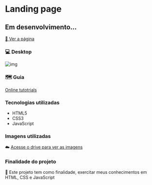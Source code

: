 # Landing page

## Em desenvolvimento...

[👀 Ver a página](https://rianvitor26.github.io/landing-page/)

### 💻 Desktop

![img](https://user-images.githubusercontent.com/77061521/136901876-45d89961-dad8-4a89-b5ed-615ff6c18735.png)


### 🗺️ Guia  
[Online tutotrials](https://www.youtube.com/watch?v=91Q6RvKvd7o&list=LL&index=1)

### Tecnologias utilizadas
* HTML5
* CSS3
* JavaScript

### Imagens utilizadas 
☁️ <a target="_blank" href="https://drive.google.com/drive/folders/1mdjzWjYMOVOmwUVRw5ifdC1YbyQfcqNL">Acesse o drive para ver as imagens</a>

### Finalidade do projeto

🧠 Este projeto tem como finalidade, exercitar meus conhecimentos em HTML, CSS e JavaScript



